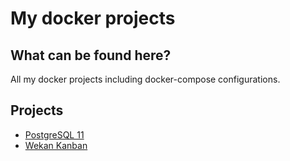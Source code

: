 # My docker projects

## What can be found here?
All my docker projects including docker-compose configurations.

## Projects
* [PostgreSQL 11](docker-compose/postgres/README.md)
* [Wekan Kanban](docker-compose/wekan/README.md)